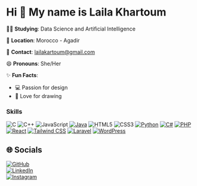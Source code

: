 # Hi 👋 My name is Laila Khartoum

👩‍🎓 **Studying**: Data Science and Artificial Intelligence

📍 **Location**: Morocco - Agadir  

📩 **Contact**: lailakartoum@gmail.com

😄 **Pronouns**: She/Her

✨ **Fun Facts**:  
- 💻 Passion for design  
- 🎨 Love for drawing

### Skills

![C](https://img.shields.io/badge/C-00599C?style=flat&logo=c&logoColor=white)
![C++](https://img.shields.io/badge/C++-00599C?style=flat&logo=c%2B%2B&logoColor=white)
![JavaScript](https://img.shields.io/badge/JavaScript-323330?style=flat&logo=javascript&logoColor=F7DF1E)
[![Java](https://img.shields.io/badge/Java-007396?style=flat&logo=java&logoColor=white)](https://www.oracle.com/java/)
![HTML5](https://img.shields.io/badge/HTML5-E34F26?style=flat&logo=html5&logoColor=white)
![CSS3](https://img.shields.io/badge/CSS3-1572B6?style=flat&logo=css3&logoColor=white)
[![Python](https://img.shields.io/badge/Python-3776AB?style=flat&logo=python&logoColor=white)](https://www.python.org/)
[![C#](https://img.shields.io/badge/C%23-239120?style=flat&logo=c-sharp&logoColor=white)](https://docs.microsoft.com/en-us/dotnet/csharp/)
[![PHP](https://img.shields.io/badge/PHP-777BB4?style=flat&logo=php&logoColor=white)](https://www.php.net/)
[![React](https://img.shields.io/badge/React-20232A?style=flat&logo=react&logoColor=61DAFB)](https://reactjs.org/)
[![Tailwind CSS](https://img.shields.io/badge/Tailwind_CSS-38B2AC?style=flat&logo=tailwind-css&logoColor=white)](https://tailwindcss.com/)
[![Laravel](https://img.shields.io/badge/Laravel-FF2D20?style=flat&logo=laravel&logoColor=white)](https://laravel.com/)
[![WordPress](https://img.shields.io/badge/WordPress-21759B?style=flat&logo=wordpress&logoColor=white)](https://wordpress.org/)


## 🌐 Socials
[![GitHub](https://img.shields.io/badge/GitHub-000?style=for-the-badge&logo=github&logoColor=white)](https://github.com/your-github-username)  
[![LinkedIn](https://img.shields.io/badge/LinkedIn-0077B5?style=for-the-badge&logo=linkedin&logoColor=white)](https://www.linkedin.com/in/laila-khartoum-9a92492a3)  
[![Instagram](https://img.shields.io/badge/Instagram-E4405F?style=for-the-badge&logo=instagram&logoColor=white)](https://www.instagram.com/your-instagram-username)  

